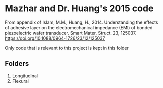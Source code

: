 # Mazhar and Dr. Huang's 2015 code 

From appendix of 
Islam, M.M., Huang, H., 2014. Understanding the effects of adhesive layer on the electromechanical impedance (EMI) of bonded piezoelectric wafer transducer. Smart Mater. Struct. 23, 125037. https://doi.org/10.1088/0964-1726/23/12/125037

Only code that is relevant to this project is kept in this folder 

## Folders 
1) Longitudinal 
2) Flexural  
